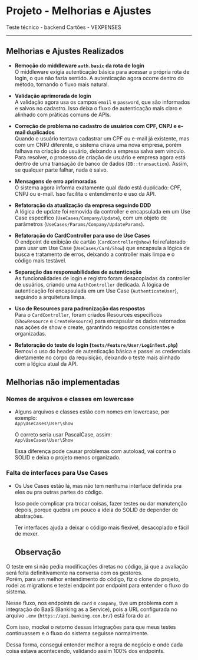 # Projeto - Melhorias e Ajustes

Teste técnico - backend Cartões - VEXPENSES

---

## Melhorias e Ajustes Realizados

- **Remoção do middleware `auth.basic` da rota de login**  
  O middleware exigia autenticação básica para acessar a própria rota de login, o que não fazia sentido. A autenticação agora ocorre dentro do método, tornando o fluxo mais natural.

- **Validação aprimorada de login**  
  A validação agora usa os campos `email` e `password`, que são informados e salvos no cadastro. Isso deixa o fluxo de autenticação mais claro e alinhado com práticas comuns de APIs.

- **Correção de problema no cadastro de usuários com CPF, CNPJ e e-mail duplicados**  
  Quando o usuário tentava cadastrar um CPF ou e-mail já existente, mas com um CNPJ diferente, o sistema criava uma nova empresa, porém falhava na criação do usuário, deixando a empresa salva sem vínculo.  
  Para resolver, o processo de criação de usuário e empresa agora está dentro de uma transação de banco de dados (`DB::transaction`). Assim, se qualquer parte falhar, nada é salvo.

- **Mensagens de erro aprimoradas**  
  O sistema agora informa exatamente qual dado está duplicado: CPF, CNPJ ou e-mail. Isso facilita o entendimento e uso da API.

- **Refatoração da atualização da empresa seguindo DDD**  
  A lógica de update foi removida da controller e encapsulada em um Use Case específico (`UseCases/Company/Update`), com um objeto de parâmetros (`UseCases/Params/Company/UpdateParams`).

- **Refatoração do CardController para uso de Use Cases**  
  O endpoint de exibição de cartão (`CardController@show`) foi refatorado para usar um Use Case (`UseCases/Card/Show`) que encapsula a lógica de busca e tratamento de erros, deixando a controller mais limpa e o código mais testável.

- **Separação das responsabilidades de autenticação**  
  As funcionalidades de login e registro foram desacopladas da controller de usuários, criando uma `AuthController` dedicada. A lógica de autenticação foi encapsulada em um Use Case (`AuthenticateUser`), seguindo a arquitetura limpa.

- **Uso de Resources para padronização das respostas**  
  Para o `CardController`, foram criados Resources específicos (`ShowResource` e `CreateResource`) para encapsular os dados retornados nas ações de show e create, garantindo respostas consistentes e organizadas.

- **Refatoração do teste de login (`tests/Feature/User/LoginTest.php`)**  
  Removi o uso do header de autenticação básica e passei as credenciais diretamente no corpo da requisição, deixando o teste mais alinhado com a lógica atual da API.
  

## Melhorias não implementadas

### Nomes de arquivos e classes em lowercase

- Alguns arquivos e classes estão com nomes em lowercase, por exemplo:  
  `App\UseCases\User\show`  
  
  O correto seria usar PascalCase, assim:  
  `App\UseCases\User\Show`  
  
  Essa diferença pode causar problemas com autoload, vai contra o SOLID e deixa o projeto menos organizado.

### Falta de interfaces para Use Cases

- Os Use Cases estão lá, mas não tem nenhuma interface definida pra eles ou pra outras partes do código.  

  Isso pode complicar pra trocar coisas, fazer testes ou dar manutenção depois, porque quebra um pouco a ideia do SOLID de depender de abstrações.  

  Ter interfaces ajuda a deixar o código mais flexível, desacoplado e fácil de mexer.

  ## Observação

O teste em si não pedia modificações diretas no código, já que a avaliação será feita definitivamente na conversa com os gestores.  
Porém, para um melhor entendimento do código, fiz o clone do projeto, rodei as migrations e testei endpoint por endpoint para entender o fluxo do sistema.  

Nesse fluxo, nos endpoints de `card` e `company`, tive um problema com a integração do BaaS (Banking as a Service), pois a URL configurada no arquivo `.env` (`https://api.banking.com.br/`) está fora do ar.  

Com isso, mockei o retorno dessas integrações para que meus testes continuassem e o fluxo do sistema seguisse normalmente.  

Dessa forma, consegui entender melhor a regra de negócio e onde cada coisa estava acontecendo, validando assim 100% dos endpoints.
